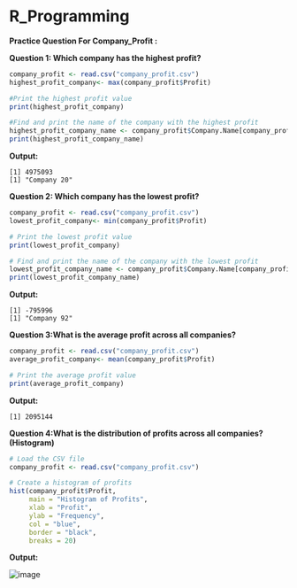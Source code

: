 # R_Programming

**Practice Question For Company_Profit :**

**Question 1:  Which company has the highest profit?**

```R
company_profit <- read.csv("company_profit.csv")
highest_profit_company<- max(company_profit$Profit)

#Print the highest profit value
print(highest_profit_company)

#Find and print the name of the company with the highest profit
highest_profit_company_name <- company_profit$Company.Name[company_profit$Profit == highest_profit_company]
print(highest_profit_company_name)
```
**Output:**

```
[1] 4975093
[1] "Company 20"
```
**Question 2: Which company has the lowest profit?**
```R
company_profit <- read.csv("company_profit.csv")
lowest_profit_company<- min(company_profit$Profit)

# Print the lowest profit value
print(lowest_profit_company)

# Find and print the name of the company with the lowest profit
lowest_profit_company_name <- company_profit$Company.Name[company_profit$Profit == lowest_profit_company]
print(lowest_profit_company_name)
```

**Output:**
```
[1] -795996
[1] "Company 92"
```
**Question 3:What is the average profit across all companies?**
```R
company_profit <- read.csv("company_profit.csv")
average_profit_company<- mean(company_profit$Profit)

# Print the average profit value
print(average_profit_company)
```
**Output:**
```
[1] 2095144
```

**Question 4:What is the distribution of profits across all companies? (Histogram)**
```R
# Load the CSV file
company_profit <- read.csv("company_profit.csv")

# Create a histogram of profits
hist(company_profit$Profit, 
     main = "Histogram of Profits", 
     xlab = "Profit", 
     ylab = "Frequency", 
     col = "blue", 
     border = "black", 
     breaks = 20)
```
**Output:**

![image](https://github.com/user-attachments/assets/63523d26-2342-4453-9583-2dce96f0e311)

